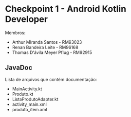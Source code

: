 # Checkpoint 1 - Android Kotlin Developer
Membros:
* Arthur MIranda Santos - RM93023
* Renan Bandeira Leite - RM96168
* Thomas D'ávila Meyer Pflug - RM92915
## JavaDoc
Lista de arquivos que contém documentação:

* MainActivity.kt
* Produto.kt
* ListaProdutoAdapter.kt
* activity_main.xml
* produto_item.xml
